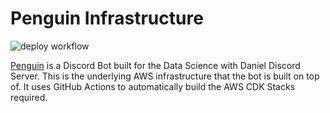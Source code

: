 # Penguin Infrastructure

![deploy workflow](https://github.com/datasciencewithdaniel/penguin-infrastructure/actions/workflows/deploy-stack.yml/badge.svg)

[Penguin](https://github.com/datasciencewithdaniel/penguin) is a Discord Bot built for the Data Science with Daniel Discord Server. This is the underlying AWS infrastructure that the bot is built on top of. It uses GitHub Actions to automatically build the AWS CDK Stacks required.
